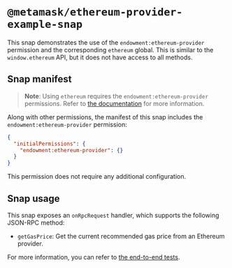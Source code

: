 # `@metamask/ethereum-provider-example-snap`

This snap demonstrates the use of the `endowment:ethereum-provider` permission
and the corresponding `ethereum` global. This is similar to the
`window.ethereum` API, but it does not have access to all methods.

## Snap manifest

> **Note**: Using `ethereum` requires the `endowment:ethereum-provider`
> permissions. Refer to [the documentation](https://docs.metamask.io/snaps/reference/permissions/#endowmentethereum-provider)
> for more information.

Along with other permissions, the manifest of this snap includes the
`endowment:ethereum-provider` permission:

```json
{
  "initialPermissions": {
    "endowment:ethereum-provider": {}
  }
}
```

This permission does not require any additional configuration.

## Snap usage

This snap exposes an `onRpcRequest` handler, which supports the following
JSON-RPC method:

- `getGasPrice`: Get the current recommended gas price from an Ethereum
  provider.

For more information, you can refer to
[the end-to-end tests](./src/index.test.ts).
